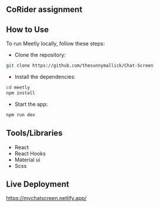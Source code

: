 
## CoRider assignment

## How to Use

To run Meetly locally, follow these steps:

- Clone the repository:
```bash
git clone https://github.com/thesunnymallick/Chat-Screen
```
- Install the dependencies:
```bash
cd meetly
npm install
```

- Start the app:

```bash
npm run dev
```



## Tools/Libraries


- React
- React Hooks
- Material ui
- Scss

## Live Deployment 

https://mychatscreen.netlify.app/
